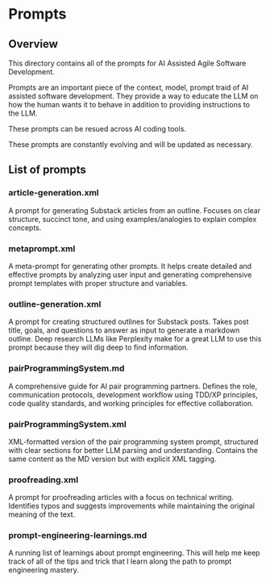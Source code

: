 # Prompts

## Overview
This directory contains all of the prompts for AI Assisted Agile Software Development.

Prompts are an important piece of the context, model, prompt traid of AI assisted
software development. They provide a way to educate the LLM on how the human wants
it to behave in addition to providing instructions to the LLM.

These prompts can be resued across AI coding tools.

These prompts are constantly evolving and will be updated as necessary.

## List of prompts

### article-generation.xml
A prompt for generating Substack articles from an outline. Focuses on clear structure, succinct tone, and using examples/analogies to explain complex concepts.

### metaprompt.xml
A meta-prompt for generating other prompts. It helps create detailed and effective prompts by analyzing user input and generating comprehensive prompt templates with proper structure and variables.

### outline-generation.xml
A prompt for creating structured outlines for Substack posts. Takes post title, goals, and questions to answer as input to generate a markdown outline. Deep research LLMs like Perplexity make for a great LLM to use this prompt because they will dig deep to find information.

### pairProgrammingSystem.md
A comprehensive guide for AI pair programming partners. Defines the role, communication protocols, development workflow using TDD/XP principles, code quality standards, and working principles for effective collaboration.

### pairProgrammingSystem.xml
XML-formatted version of the pair programming system prompt, structured with clear sections for better LLM parsing and understanding. Contains the same content as the MD version but with explicit XML tagging.

### proofreading.xml
A prompt for proofreading articles with a focus on technical writing. Identifies typos and suggests improvements while maintaining the original meaning of the text.

### prompt-engineering-learnings.md
A running list of learnings about prompt engineering.
This will help me keep track of all of the tips and trick that I learn along the path
to prompt engineering mastery.